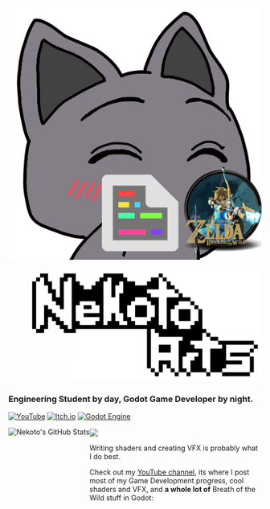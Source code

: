 <p align="center">
  <img src="https://github.com/nekotogd/nekotogd/blob/main/Nekoto_holding_shader_and_botw.png?raw=true" />
</p>
<p align="center">
  <img src="https://github.com/nekotogd/nekotogd/blob/main/NekotoArts%20logo3_upscaled_cropped.png?raw=true" width=700/>
</p>


### Engineering Student by day, Godot Game Developer by night.

[![YouTube](https://img.shields.io/badge/NekotoArts-%23FF0000.svg?style=for-the-badge&logo=YouTube&logoColor=white)](https://www.youtube.com/channel/UCD7K_FECPHTF0z5okAVlh0g/featured) [![Itch.io](https://img.shields.io/badge/Itch-%23FF0B34.svg?style=for-the-badge&logo=Itch.io&logoColor=white)](https://nekotoarts.itch.io/) [![Godot Engine](https://img.shields.io/badge/GODOT-%23FFFFFF.svg?style=for-the-badge&logo=godot-engine)](https://godotengine.org/)

<p align="left">
<a href="https://github.com/nekotogd/nekotogd">
  <img align="center" src="https://github-readme-stats.vercel.app/api?username=nekotogd&show_icons=true&theme=discord_old_blurple" />
</a>

<a href="https://github.com/nekotogd/nekotogd">
  <img align="left" height="200" src="https://github-readme-stats.vercel.app/api/top-langs/?username=nekotogd&theme=discord_old_blurple&layout=compact)](https://github.com/anuraghazra/github-readme-stats" alt="Nekoto's GitHub Stats" />
</a>
</p>

Writing shaders and creating VFX is probably what I do best.

Check out my [YouTube channel](https://www.youtube.com/channel/UCD7K_FECPHTF0z5okAVlh0g/featured), its where I post most of my Game Development progress, cool shaders and VFX, and **a whole lot of** Breath of the Wild stuff in Godot:
